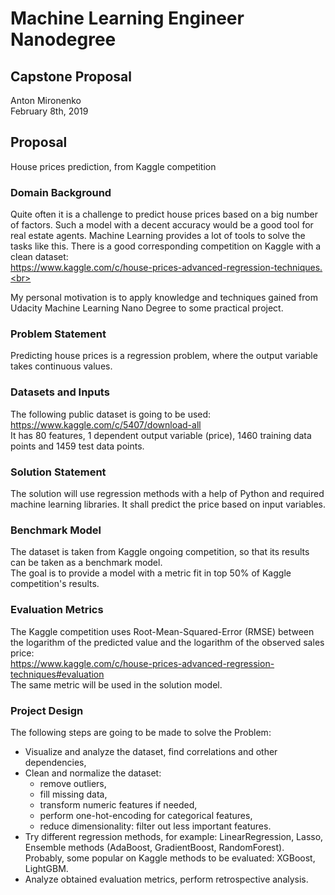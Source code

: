 # Machine Learning Engineer Nanodegree
## Capstone Proposal
Anton Mironenko  
February 8th, 2019

## Proposal
House prices prediction, from Kaggle competition

### Domain Background

Quite often it is a challenge to predict house prices based on a big number of factors. Such a model with a decent accuracy would be a good tool for real estate agents. Machine Learning provides a lot of tools to solve the tasks like this.
There is a good corresponding competition on Kaggle with a clean dataset: <br>
https://www.kaggle.com/c/house-prices-advanced-regression-techniques.<br>

My personal motivation is to apply knowledge and techniques gained from Udacity Machine Learning Nano Degree to some practical project.<br>

### Problem Statement

Predicting house prices is a regression problem, where the output variable takes continuous values.<br>
 
### Datasets and Inputs

The following public dataset is going to be used:<br>
https://www.kaggle.com/c/5407/download-all<br>
It has 80 features, 1 dependent output variable (price), 1460 training data points and 1459 test data points.

### Solution Statement

The solution will use regression methods with a help of Python and required machine learning libraries. It shall predict the price based on input variables.<br>

### Benchmark Model

The dataset is taken from Kaggle ongoing competition, so that its results can be taken as a benchmark model.<br>
The goal is to provide a model with a metric fit in top 50% of Kaggle competition's results.<br>

### Evaluation Metrics

The Kaggle competition uses Root-Mean-Squared-Error (RMSE) between the logarithm of the predicted value and the logarithm of the observed sales price:<br>
https://www.kaggle.com/c/house-prices-advanced-regression-techniques#evaluation<br>
The same metric will be used in the solution model.

### Project Design

The following steps are going to be made to solve the Problem:

- Visualize and analyze the dataset, find correlations and other dependencies,
- Clean and normalize the dataset: 
    - remove outliers,
    - fill missing data,
    - transform numeric features if needed,
    - perform one-hot-encoding for categorical features,
    - reduce dimensionality: filter out less important features.
- Try different regression methods, for example: LinearRegression, Lasso, Ensemble methods (AdaBoost, GradientBoost, RandomForest). Probably, some popular on Kaggle methods to be evaluated: XGBoost, LightGBM. 
- Analyze obtained evaluation metrics, perform retrospective analysis.

